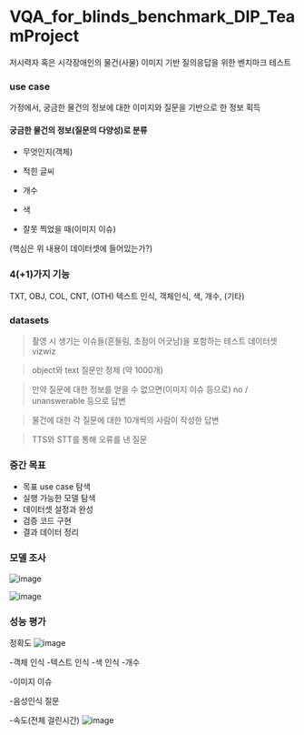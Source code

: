 # VQA_for_blinds_benchmark_DIP_TeamProject

저시력자 혹은 시각장애인의 물건(사물) 이미지 기반 질의응답을 위한 벤치마크 테스트

### use case

가정에서, 궁금한 물건의 정보에 대한 이미지와 질문을 기반으로 한 정보 획득

#### 궁금한 물건의 정보(질문의 다양성)로 분류

- 무엇인지(객체)

- 적힌 글씨

- 개수

- 색
  
- 잘못 찍었을 때(이미지 이슈)

(핵심은 위 내용이 데이터셋에 들어있는가?)

### 4(+1)가지 기능
TXT, OBJ, COL, CNT, (OTH)
텍스트 인식, 객체인식, 색, 개수, (기타)


### datasets
>촬영 시 생기는 이슈들(흔들림, 초점이 어긋남)을 포함하는 테스트 데이터셋 vizwiz

>object와 text 질문만 정제 (약 1000개)

>만약 질문에 대한 정보를 얻을 수 없으면(이미지 이슈 등으로) no / unanswerable 등으로 답변

>물건에 대한 각 질문에 대한 10개씩의 사람이 작성한 답변

>TTS와 STT를 통해 오류를 낸 질문

### 중간 목표

- 목표 use case 탐색
- 실행 가능한 모델 탐색
- 데이터셋 설정과 완성
- 검증 코드 구현
- 결과 데이터 정리

### 모델 조사
![image](https://github.com/ldh-Hoon/VQA_for_blinds_benchmark_DIP_TeamProject/assets/139981434/4b75bddc-5bd9-4bfe-8b24-50d0d809f70e)

![image](https://github.com/ldh-Hoon/VQA_for_blinds_benchmark_DIP_TeamProject/assets/139981434/7a6e0fce-3856-4fab-9245-c44f39801ad9)

### 성능 평가

정확도
![image](https://github.com/ldh-Hoon/VQA_for_blinds_benchmark_DIP_TeamProject/assets/139981434/f2fada16-509a-4a34-b71d-c4bdd589367a)

-객체 인식
-텍스트 인식
-색 인식
-개수

-이미지 이슈

-음성인식 질문

-속도(전체 걸린시간)
![image](https://github.com/ldh-Hoon/VQA_for_blinds_benchmark_DIP_TeamProject/assets/139981434/b58c7f49-1468-4dfc-8020-28545ba6111f)


